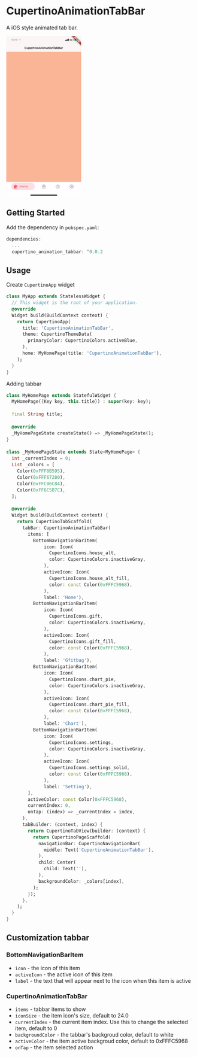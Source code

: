 # CupertinoAnimationTabBar

A iOS style animated tab bar.

<img src="demo.gif" width="200" height="428">

## Getting Started

Add the dependency in `pubspec.yaml`:

```dart
dependencies:
  ...
  cupertino_animation_tabbar: ^0.0.2
```

## Usage

Create `CupertinoApp` widget

```dart
class MyApp extends StatelessWidget {
  // This widget is the root of your application.
  @override
  Widget build(BuildContext context) {
    return CupertinoApp(
      title: 'CupertinoAnimationTabBar',
      theme: CupertinoThemeData(
        primaryColor: CupertinoColors.activeBlue,
      ),
      home: MyHomePage(title: 'CupertinoAnimationTabBar'),
    );
  }
}
```

Adding tabbar

```dart
class MyHomePage extends StatefulWidget {
  MyHomePage({Key key, this.title}) : super(key: key);

  final String title;

  @override
  _MyHomePageState createState() => _MyHomePageState();
}

class _MyHomePageState extends State<MyHomePage> {
  int _currentIndex = 0;
  List _colors = [
    Color(0xFFF8B595),
    Color(0xFFF67280),
    Color(0xFFC06C84),
    Color(0xFF6C5B7C),
  ];

  @override
  Widget build(BuildContext context) {
    return CupertinoTabScaffold(
      tabBar: CupertinoAnimationTabBar(
        items: [
          BottomNavigationBarItem(
              icon: Icon(
                CupertinoIcons.house_alt,
                color: CupertinoColors.inactiveGray,
              ),
              activeIcon: Icon(
                CupertinoIcons.house_alt_fill,
                color: const Color(0xFFFC5968),
              ),
              label: 'Home'),
          BottomNavigationBarItem(
              icon: Icon(
                CupertinoIcons.gift,
                color: CupertinoColors.inactiveGray,
              ),
              activeIcon: Icon(
                CupertinoIcons.gift_fill,
                color: const Color(0xFFFC5968),
              ),
              label: 'Gfitbag'),
          BottomNavigationBarItem(
              icon: Icon(
                CupertinoIcons.chart_pie,
                color: CupertinoColors.inactiveGray,
              ),
              activeIcon: Icon(
                CupertinoIcons.chart_pie_fill,
                color: const Color(0xFFFC5968),
              ),
              label: 'Chart'),
          BottomNavigationBarItem(
              icon: Icon(
                CupertinoIcons.settings,
                color: CupertinoColors.inactiveGray,
              ),
              activeIcon: Icon(
                CupertinoIcons.settings_solid,
                color: const Color(0xFFFC5968),
              ),
              label: 'Setting'),
        ],
        activeColor: const Color(0xFFFC5968),
        currentIndex: 0,
        onTap: (index) => _currentIndex = index,
      ),
      tabBuilder: (context, index) {
        return CupertinoTabView(builder: (context) {
          return CupertinoPageScaffold(
            navigationBar: CupertinoNavigationBar(
              middle: Text('CupertinoAnimationTabBar'),
            ),
            child: Center(
              child: Text(''),
            ),
            backgroundColor: _colors[index],
          );
        });
      },
    );
  }
}
```

## Customization tabbar

### BottomNavigationBarItem

* `icon` - the icon of this item
* `activeIcon` - the active icon of this item
* `label` - the text that will appear next to the icon when this item is active

### CupertinoAnimationTabBar

* `items` - tabbar items to show
* `iconSize` - the item icon's size, default to 24.0
* `currentIndex` - the current item index. Use this to change the selected item, default to 0
* `backgroundColor` - the tabbar's backgroud color, default to white
* `activeColor` - the item active backgroud color, default to 0xFFFC5968
* `onTap` - the item selected action